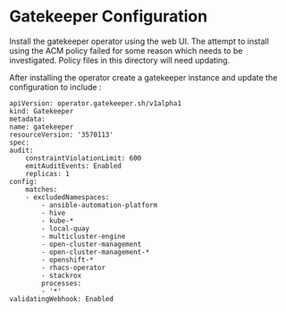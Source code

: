# Gatekeeper Configuration

Install the gatekeeper operator using the web UI. The attempt to install using the ACM policy failed for some reason which needs to be investigated. Policy files in this directory will need updating.

After installing the operator create a gatekeeper instance and update the configuration to include :

    apiVersion: operator.gatekeeper.sh/v1alpha1
    kind: Gatekeeper
    metadata:
    name: gatekeeper
    resourceVersion: '3570113'
    spec:
    audit:
        constraintViolationLimit: 600
        emitAuditEvents: Enabled
        replicas: 1
    config:
        matches:
        - excludedNamespaces:
            - ansible-automation-platform
            - hive
            - kube-*
            - local-quay
            - multicluster-engine
            - open-cluster-management
            - open-cluster-management-*
            - openshift-*
            - rhacs-operator
            - stackrox
            processes:
            - '*'
    validatingWebhook: Enabled

